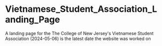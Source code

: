 # Vietnamese_Student_Association_Landing_Page
A landing page for the The College of New Jersey's Vietnamese Student Association (2024-05-06) is the latest date the website was worked on

